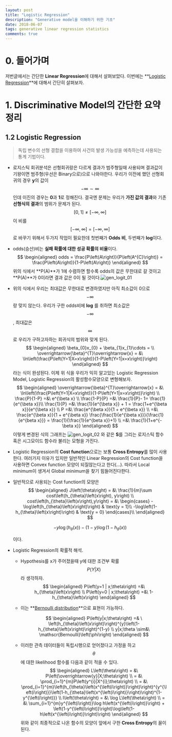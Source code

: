 ```yaml
---
layout: post
title: "Logistic Regression"
description: "Generative model을 이해하기 위한 기초"
date: 2018-06-07
tags: generative linear regression statistics
comments: true
---
```


# 0. 들어가며

저번글에서는 간단한 **Linear Regression**에 대해서 살펴보았다. 이번에는 **[Logistic Regression](https://ko.wikipedia.org/wiki/로지스틱_회귀)**에 대해서 간단히 살펴보자.



# 1. Discriminative Model의 간단한 요약 정리



## 1.2 Logistic Regression

> 독립 변수의 선형 결합을 이용하여 사건의 발생 가능성을 예측하는데 사용되는 통계 기법이다. 



- 로지스틱 회귀분석은 선형회귀랑은 다르게 결과가 범주형일때 사용되며 결과값이 기왕이면 범주형(우선은 Binary으로)으로 나와야한다. 우리가 이전에 했던 선형회귀의 경우 **y**의 값이 $$-\infty \sim \infty$$ 인데 이진의 경우는 **0**과 **1**로 정해진다. 결국엔 문제는 우리가 **가진 값의 결과**와 기존 **선형식의 결과**의 범위가 문제가 된다.$$[0, 1] \neq [-\infty, \infty]$$ 이 비를 $$[-\infty, \infty]=[-\infty, \infty]$$로 바꾸기 위해서 두가지 작업이 필요한데 첫번째가 **Odds 비**, 두번째가 **log**이다.

- odds(승산)비는 **실패 확률에 대한 성공 확률의 비율**이다. 
  $$
  \begin{aligned}
  	odds = \frac{P\left(A\right)}{P\left(A^{C}\right)} = \frac{P\left(A\right)}{1-P\left(A\right)}
  \end{aligned}
  $$
  위의 식에서 **P(A)**가 1에 수렴하면 할수록 odds의 값은 무한대로 갈 것이고 **P(A)**가 0이라면 결과 값은 0이 될 것이다.![gen_logit_01](http://pignuante.github.io/assets/images/generative/1/gen_logit_01.png)

- 위의 식에서 우리는 최대값은 무한대로 변경하였지만 아직 최소값이 0으로 $$-\infty$$랑 맞지 않는다. 우리가 구한 odds비에 **log** 를 취하면 최소값은 $$-\infty$$, 최대값은 $$\infty$$ 로 우리가 구하고자하는 회귀식의 범위와 맞게 된다. 
  $$
  \begin{aligned}
  	\beta_{0}x_{0} + \beta_{1}x_{1}\cdots = \\
  	\overrightarrow{\beta}^{T}\overrightarrow{x} = &\  \ln\left(\frac{P\left(Y=1|X=x\right)}{1-P\left(Y=1|x=x\right)}\right)
  \end{aligned}
  $$
  라는 식이 완성된다. 이제 위 식을 우리가 익히 알고있는 Logistic Regression Model, Logistic Regression의 활성함수모양으로 변형해보자.
  $$
  \begin{aligned}
  	\overrightarrow{\beta}^{T}\overrightarrow{x} = &\  \ln\left(\frac{P\left(Y=1|X=x\right)}{1-P\left(Y=1|x=x\right)}\right) \\
  	 \frac{P}{1-P} =&\  e^{\beta x}  \\
  	 \frac{1-P}{P} =&\ \frac{1}{P}- 1= \frac{1}{e^{\beta x}}\\
  	 \frac{1}{P} =&\  \frac{1}{e^{\beta x}} + 1 = \frac{1+e^{\beta x}}{e^{\beta x}} \\
  	 P =&\ \frac{e^{\beta x}}{1 + e^{\beta x}} \\
  	   =&\ \frac{e^{\beta x}}{1 + e^{\beta x}} \frac{\frac{1}{e^{\beta x}}}{\frac{1}{e^{beta x}}} = \frac{1}{\frac{1}{e^{beta x}}+1} \\
  	   =&\ \frac{1}{1+e^{-\beta x}}
  \end{aligned}
  $$
  이렇게 변경된 식의 그래프는
  ![gen_logit_02](http://pignuante.github.io/assets/images/generative/1/gen_logit_02.png)
  와 같은 **S**를 그리는 로지스틱 함수 혹은 시그모이드 함수라 불리는 모형을 가진다.

- Logistic Regression의 **Cost function**으로는 보통 **Cross Entropy**를 많이 사용한다. 여러가지 이유가 있지만 일반적인 Linear Regression의 Cost function을 사용하면 Convex function 모양이 되질않는다고 한다(...). 따라서 Local minimum이 생겨서 Global minimum을 찾기 힘들어진다한다.

- 일반적으로 사용되는 Cost function의 모양은
  $$
  \begin{aligned}
  	J\left(\theta\right) = &\ \frac{1}{m}\sum cost\left(h_{\theta}\left(x\right), y\right) \\
  	cost\left(h_{\theta}\left(x\right),y\right)  = &\ \begin{cases}
  		-\log\left(h_{\theta}\left(x\right)\right) & \text{y = 1}\\
  		-\log\left(1-h_{\theta}\left(x\right)\right) & \text{y = 0}
  	\end{cases}\\
  \end{aligned}
  $$

  $$
  -y\log\left(h_{\theta}\left(x\right)\right)-\left(1-y\right)\log\left(1-h_{\theta}\left(x\right)\right)
  $$

  

  이다. 

- Logistic Regression의 확률적 해석.

  - Hypothesis를 x가 주어졌을때 y에 대한 조건부 확률 $$P\left(Y|X\right)$$라 생각하자.
    $$
    \begin{aligned}
    	P\left(y=1 | x;\theta\right) =&\ h_{\theta}\left(x\right) \\
    	P\left(y=0 | x;\theta\right) =&\ 1-h_{\theta}\left(x\right) 
    \end{aligned}
    $$

  - 이는 **[Bernoulli distribution](https://en.wikipedia.org/wiki/Bernoulli_distribution)**으로 표현이 가능하다.

  	$$
  	\begin{aligned}
  		P\left(y|x;\theta\right) =& \ \left(h_{\theta}\left(x\right)\right)^{y}\left(1-h_{\theta}\left(x\right)\right)^{1-y} \\
  		y|x;\theta \sim&\  \mathscr{Bernoulli}\left(\phi\right)
  	\end{aligned}
  	$$

  - 이러한 관측 데이터들이 독립시행으로 얻어졌다고 가정을 하고 $$\theta$$에 대한 likelihood 함수를 다음과 같이 적을 수 있다.
  	$$
  	\begin{aligned}
  		L\left(\theta\right) = &\ P\left(\overrightarrow{y}|X;\theta\right) \\
  					      = &\ \prod_{i=1}^{m}P\left(y^{i}|X^{i};\theta\right) \\
  					      = &\ \prod_{i=1}^{m}\left(h_{\theta}\left(x^{\left(i\right)}\right)\right)^{y^{\left(i\right)}}\left(1-h_{\theta}\left(x^{\left(i\right)}\right)\right)^{1-y^{\left(i\right)}} \\
  		l\left(\theta\right) = &\ \log L\left(\theta\right) \\
  						 = &\ \sum_{i=1}^{m}y^{\left(i\right)}\log h\left(x^{\left(i\right)}\right) + \left(1-y^{\left(i\right)}\right)\log\left(1-h\left(x^{\left(i\right)}\right)\right)
  	\end{aligned}
  	$$
  	위와 같이 최종적으로 나온 함수의 모양이 앞에서 구한 **Cross Entropy**의 꼴이 된다.

  	

  	

  	

  	

  	





























